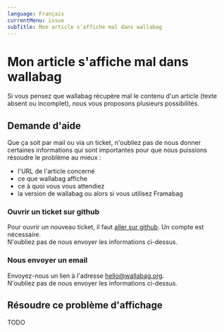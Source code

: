```yaml
---
language: Français
currentMenu: issue
subTitle: Mon article s'affiche mal dans wallabag
---
```


# Mon article s'affiche mal dans wallabag

Si vous pensez que wallabag récupère mal le contenu d'un article (texte absent ou incomplet), nous vous proposons plusieurs possibilités.

## Demande d'aide

Que ça soit par mail ou via un ticket, n'oubliez pas de nous donner certaines informations qui sont importantes pour que nous puissions résoudre le problème au mieux :

* l'URL de l'article concerné
* ce que wallabag affiche
* ce à quoi vous vous attendiez
* la version de wallabag ou alors si vous utilisez Framabag

### Ouvrir un ticket sur github

Pour ouvrir un nouveau ticket, il faut [aller sur github](https://github.com/wallabag/wallabag/issues/new). Un compte est nécessaire.  
N'oubliez pas de nous envoyer les informations ci-dessus.

### Nous envoyer un email

Envoyez-nous un lien à l'adresse [hello@wallabag.org](mailto:hello@wallabag.org?subject=Mauvais%20affichage%20dans%20wallabag).  
N'oubliez pas de nous envoyer les informations ci-dessus.

## Résoudre ce problème d'affichage

TODO